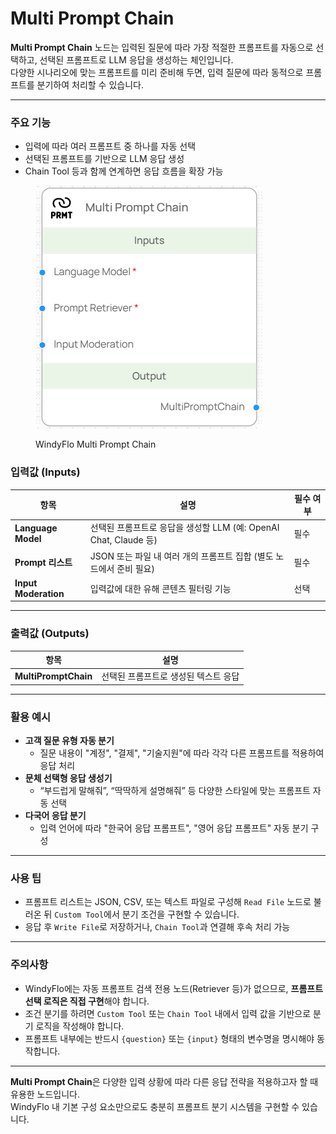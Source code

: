 # Multi Prompt Chain

**Multi Prompt Chain** 노드는 입력된 질문에 따라 가장 적절한 프롬프트를 자동으로 선택하고, 선택된 프롬프트로 LLM 응답을 생성하는 체인입니다.\
다양한 시나리오에 맞는 프롬프트를 미리 준비해 두면, 입력 질문에 따라 동적으로 프롬프트를 분기하여 처리할 수 있습니다.

***

### 주요 기능

* 입력에 따라 여러 프롬프트 중 하나를 자동 선택
* 선택된 프롬프트를 기반으로 LLM 응답 생성
* Chain Tool 등과 함께 연계하면 응답 흐름을 확장 가능

<figure><img src="../../../.gitbook/assets/스크린샷 2025-05-09 171800.png" alt=""><figcaption><p>WindyFlo Multi Prompt Chain</p></figcaption></figure>

### 입력값 (Inputs)

| 항목                   | 설명                                               | 필수 여부 |
| -------------------- | ------------------------------------------------ | ----- |
| **Language Model**   | 선택된 프롬프트로 응답을 생성할 LLM (예: OpenAI Chat, Claude 등) | 필수    |
| **Prompt 리스트**       | JSON 또는 파일 내 여러 개의 프롬프트 집합 (별도 노드에서 준비 필요)       | 필수    |
| **Input Moderation** | 입력값에 대한 유해 콘텐츠 필터링 기능                            | 선택    |

***

### 출력값 (Outputs)

| 항목                   | 설명                   |
| -------------------- | -------------------- |
| **MultiPromptChain** | 선택된 프롬프트로 생성된 텍스트 응답 |

***

### 활용 예시

* **고객 질문 유형 자동 분기**
  * 질문 내용이 "계정", "결제", "기술지원"에 따라 각각 다른 프롬프트를 적용하여 응답 처리
* **문체 선택형 응답 생성기**
  * “부드럽게 말해줘”, “딱딱하게 설명해줘” 등 다양한 스타일에 맞는 프롬프트 자동 선택
* **다국어 응답 분기**
  * 입력 언어에 따라 "한국어 응답 프롬프트", "영어 응답 프롬프트" 자동 분기 구성

***

### 사용 팁

* 프롬프트 리스트는 JSON, CSV, 또는 텍스트 파일로 구성해 `Read File` 노드로 불러온 뒤 `Custom Tool`에서 분기 조건을 구현할 수 있습니다.
* 응답 후 `Write File`로 저장하거나, `Chain Tool`과 연결해 후속 처리 가능

***

### 주의사항

* WindyFlo에는 자동 프롬프트 검색 전용 노드(Retriever 등)가 없으므로, **프롬프트 선택 로직은 직접 구현**해야 합니다.
* 조건 분기를 하려면 `Custom Tool` 또는 `Chain Tool` 내에서 입력 값을 기반으로 분기 로직을 작성해야 합니다.
* 프롬프트 내부에는 반드시 `{question}` 또는 `{input}` 형태의 변수명을 명시해야 동작합니다.

***

**Multi Prompt Chain**은 다양한 입력 상황에 따라 다른 응답 전략을 적용하고자 할 때 유용한 노드입니다.\
WindyFlo 내 기본 구성 요소만으로도 충분히 프롬프트 분기 시스템을 구현할 수 있습니다.
